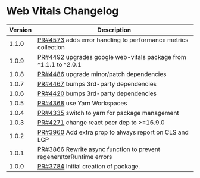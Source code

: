 # Web Vitals Changelog

| Version | Description |
|---------|-------------|
| 1.1.0 | [PR#4573](https://github.com/bbc/psammead/pull/4573) adds error handling to performance metrics collection |
| 1.0.9 | [PR#4492](https://github.com/bbc/psammead/pull/4492) upgrades google web-vitals package from ^1.1.1 to ^2.0.1 |
| 1.0.8 | [PR#4486](https://github.com/bbc/psammead/pull/4486) upgrade minor/patch dependencies |
| 1.0.7 | [PR#4467](https://github.com/bbc/psammead/pull/4467) bumps 3rd-party dependencies |
| 1.0.6 | [PR#4420](https://github.com/bbc/psammead/pull/4420) bumps 3rd-party dependencies |
| 1.0.5 | [PR#4368](https://github.com/bbc/psammead/pull/4368) use Yarn Workspaces |
| 1.0.4 | [PR#4335](https://github.com/bbc/psammead/pull/4335) switch to yarn for package management |
| 1.0.3 | [PR#4271](https://github.com/bbc/psammead/pull/4271) change react peer dep to >=16.9.0 |
| 1.0.2   | [PR#3960](https://github.com/bbc/psammead/pull/3960) Add extra prop to always report on CLS and LCP |
| 1.0.1   | [PR#3866](https://github.com/bbc/psammead/pull/3866) Rewrite async function to prevent regeneratorRuntime errors |
| 1.0.0   | [PR#3784](https://github.com/bbc/psammead/pull/3784) Initial creation of package. |
